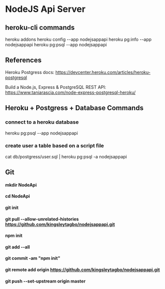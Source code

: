 # NodeJS Api Server

## heroku-cli commands
heroku addons
heroku config --app nodejsappapi
heroku pg:info --app nodejsappapi
heroku pg:psql --app nodejsappapi

## References
Heroku Postgress docs: https://devcenter.heroku.com/articles/heroku-postgresql

Build a Node.js, Express & PostgreSQL REST API:
https://www.taniarascia.com/node-express-postgresql-heroku/

## Heroku + Postgress + Database Commands
### connect to a heroku database
heroku pg:psql --app nodejsappapi
### create user a table based on a script file
cat db/postgress/user.sql | heroku pg:psql  -a  nodejsappapi

## Git
#### mkdir NodeApi
#### cd NodeApi
#### git init
#### git pull --allow-unrelated-histories https://github.com/kingsleytagbo/nodejsappapi.git
#### npm init
#### git add --all
#### git commit -am "npm init"
#### git remote add origin https://github.com/kingsleytagbo/nodejsappapi.git
#### git push --set-upstream origin master

